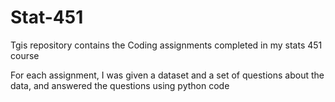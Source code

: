 # Stat-451
Tgis repository contains the Coding assignments completed in my stats 451 course

For each assignment, I was given a dataset and a set of questions about the data, and answered the questions using python code
